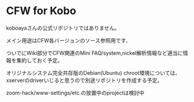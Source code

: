 CFW for Kobo
===

koboayaさんの公式リポジトリではありません。

メイン用途はCFW各バージョンのソース参照用です、

ついでにWiki部分でCFW関連のMini FAQ/system,nickel解析情報など適当に情報を集約しておく予定。


オリジナルシステム完全共存版のDebian(Ubuntu) chroot環境については、xserverのdriverいじると思うので別途リポジトリを作成する予定。

zoom-hack/www-settings/etc.の放置中のprojectは検討中
